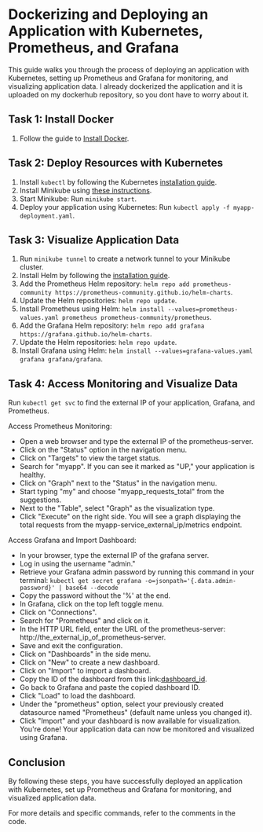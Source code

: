 # Dockerizing and Deploying an Application with Kubernetes, Prometheus, and Grafana

This guide walks you through the process of deploying an application with Kubernetes, setting up Prometheus and Grafana for monitoring, and visualizing application data. I already dockerized the application and it is uploaded on my dockerhub repository, so you dont have to worry about it.

## Task 1: Install Docker

1. Follow the guide to [Install Docker](https://petri.com/install-docker-ubuntu/).

## Task 2: Deploy Resources with Kubernetes

1. Install `kubectl` by following the Kubernetes [installation guide](https://kubernetes.io/docs/tasks/tools/).
2. Install Minikube using [these instructions](https://minikube.sigs.k8s.io/docs/start/).
3. Start Minikube: Run `minikube start`.
4. Deploy your application using Kubernetes: Run `kubectl apply -f myapp-deployment.yaml`.

## Task 3: Visualize Application Data

1. Run `minikube tunnel` to create a network tunnel to your Minikube cluster.
2. Install Helm by following the [installation guide](https://helm.sh/docs/intro/install/).
3. Add the Prometheus Helm repository: `helm repo add prometheus-community https://prometheus-community.github.io/helm-charts`.
4. Update the Helm repositories: `helm repo update`.
5. Install Prometheus using Helm: `helm install --values=prometheus-values.yaml prometheus prometheus-community/prometheus`.
6. Add the Grafana Helm repository: `helm repo add grafana https://grafana.github.io/helm-charts`.
7. Update the Helm repositories: `helm repo update`.
8. Install Grafana using Helm: `helm install --values=grafana-values.yaml grafana grafana/grafana`.

## Task 4: Access Monitoring and Visualize Data

Run `kubectl get svc` to find the external IP of your application, Grafana, and Prometheus.

Access Prometheus Monitoring:
- Open a web browser and type the external IP of the prometheus-server.
- Click on the "Status" option in the navigation menu.
- Click on "Targets" to view the target status.
- Search for "myapp". If you can see it marked as "UP," your application is healthy.
- Click on "Graph" next to the "Status" in the navigation menu.
- Start typing "my" and choose "myapp_requests_total" from the suggestions.
- Next to the "Table", select "Graph" as the visualization type.
- Click "Execute" on the right side. You will see a graph displaying the total requests from the myapp-service_external_ip/metrics endpoint.

Access Grafana and Import Dashboard:
- In your browser, type the external IP of the grafana server.
- Log in using the username "admin."
- Retrieve your Grafana admin password by running this command in your terminal: `kubectl get secret grafana -o=jsonpath='{.data.admin-password}' | base64 --decode`
- Copy the password without the '%' at the end.
- In Grafana, click on the top left toggle menu.
- Click on "Connections".
- Search for "Prometheus" and click on it.
- In the HTTP URL field, enter the URL of the prometheus-server: http://the_external_ip_of_prometheus-server.
- Save and exit the configuration.
- Click on "Dashboards" in the side menu.
- Click on "New" to create a new dashboard.
- Click on "Import" to import a dashboard.
- Copy the ID of the dashboard from this link:[dashboard_id](https://grafana.com/grafana/dashboards/11663-k8s-cluster-metrics/).
- Go back to Grafana and paste the copied dashboard ID.
- Click "Load" to load the dashboard.
- Under the "prometheus" option, select your previously created datasource named "Prometheus" (default name unless you changed it).
- Click "Import" and your dashboard is now available for visualization.
You're done! Your application data can now be monitored and visualized using Grafana.

## Conclusion

By following these steps, you have successfully deployed an application with Kubernetes, set up Prometheus and Grafana for monitoring, and visualized application data.

For more details and specific commands, refer to the comments in the code.
